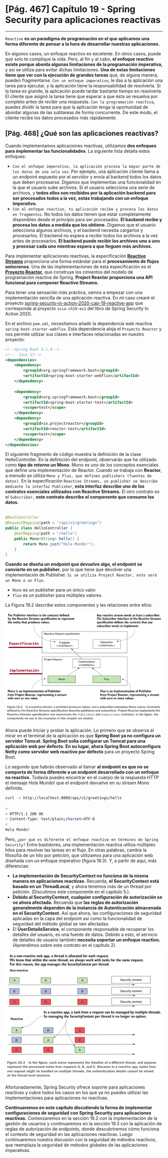 # [Pág. 467] Capítulo 19 - Spring Security para aplicaciones reactivas

---

`Reactive` **es un paradigma de programación en el que aplicamos una forma diferente de pensar a la hora de desarrollar
nuestras aplicaciones.**

En algunos casos, un enfoque reactivo es excelente. En otros casos, puede que solo te complique la vida. Pero, al fin y
al cabo, **el enfoque reactivo existe porque aborda algunas limitaciones de la programación imperativa,** y así se
utiliza para evitar dichas limitaciones. **Una de estas limitaciones tiene que ver con la ejecución de grandes tareas**
que, de alguna manera, pueden fragmentarse. `Con un enfoque imperativo`, le das a la aplicación una tarea para ejecutar,
y la aplicación tiene la responsabilidad de resolverla. Si la tarea es grande, la aplicación puede tardar bastante
tiempo en resolverla. El cliente que asignó la tarea tiene que esperar a que ésta se resuelva por completo antes de
recibir una respuesta. `Con la programación reactiva`, puedes dividir la tarea para que la aplicación tenga la
oportunidad de abordar algunas de las subtareas de forma concurrente. De este modo, el cliente recibe los datos
procesados más rápidamente.

## [Pág. 468] ¿Qué son las aplicaciones reactivas?

Cuando implementamos aplicaciones reactivas, utilizamos **dos enfoques para implementar las funcionalidades**. La
siguiente lista detalla estos enfoques:

- `Con el enfoque imperativo, la aplicación procesa la mayor parte de los datos de una sola vez`. Por ejemplo,
  una aplicación cliente llama a un endpoint expuesto por el servidor y envía al backend todos los datos que deben
  procesarse. Digamos que implementas una funcionalidad en la que el usuario sube archivos. Si el usuario selecciona
  una serie de archivos, y **todos ellos son recibidos por la aplicación backend para ser procesados todos a la vez,
  estás trabajando con un enfoque imperativo.**
- `Con el enfoque reactivo, tu aplicación recibe y procesa los datos en fragmentos`. No todos los datos tienen que
  estar completamente disponibles desde el principio para ser procesados. **El backend recibe y procesa los datos a
  medida que los obtiene.** Digamos que el usuario selecciona algunos archivos, y el backend necesita cargarlos y
  procesarlos. El backend no espera a recibir todos los archivos a la vez antes de procesarlos. **El backend puede
  recibir los archivos uno a uno y procesar cada uno mientras espera a que lleguen más archivos.**

Para implementar aplicaciones reactivas, la especificación [**Reactive Streams**](http://www.reactive-streams.org/)
proporciona una forma estándar para el **procesamiento de flujos asíncronos**. Una de las implementaciones de esta
especificación es el [**Proyecto Reactor**](https://projectreactor.io/), que construye los cimientos del modelo de
programación reactiva de Spring. **Project Reactor proporciona una API funcional para componer Reactive Streams.**

Para tener una sensación más práctica, vamos a empezar con una implementación sencilla de una aplicación reactiva. En
mi caso crearé el proyecto
[spring-security-in-action-2020-cap-19-reactive-app](https://github.com/magadiflo/spring-security-in-action-2020-cap-19-reactive-app.git)
que corresponde al proyecto `ssia-ch19-ex1` del libro de Spring Security In Action 2020.

En el archivo `pom.xml`, necesitamos añadir la dependencia web reactiva `spring-boot-starter-webflux`. Esta dependencia
aloja el `Proyecto Reactor` y nos permite utilizar sus clases e interfaces relacionadas en nuestro proyecto:

````xml
<!--Spring Boot 3.1.4-->
<!--  Java 17-->
<dependencies>
    <dependency>
        <groupId>org.springframework.boot</groupId>
        <artifactId>spring-boot-starter-webflux</artifactId>
    </dependency>

    <dependency>
        <groupId>org.springframework.boot</groupId>
        <artifactId>spring-boot-starter-test</artifactId>
        <scope>test</scope>
    </dependency>
    <dependency>
        <groupId>io.projectreactor</groupId>
        <artifactId>reactor-test</artifactId>
        <scope>test</scope>
    </dependency>
</dependencies>
````

El siguiente fragmento de código muestra la definición de la clase HelloController. En la definición del endpoint,
observarás que he utilizado como **tipo de retorno un Mono**. Mono es uno de los conceptos esenciales que define una
implementación de Reactor. Cuando se trabaja con **Reactor**, a menudo se utiliza `Mono y Flux, que definen publishers
(fuentes de datos)`. En la especificación `Reactive Streams, un publisher se describe mediante la interfaz Publisher`,
**esta interfaz describe uno de los contratos esenciales utilizados con Reactive Streams.** El otro contrato es
el `Subscriber,` **este contrato describe el componente que consume los datos.**

````java

@RestController
@RequestMapping(path = "/api/v1/greetings")
public class HelloController {
    @GetMapping(path = "/hello")
    public Mono<String> hello() {
        return Mono.just("Hola Mundo!");
    }
}
````

**Cuando se diseña un endpoint que devuelve algo, el endpoint se convierte en un publisher**, por lo que tiene que
devolver una implementación de Publisher. `Si se utiliza Project Reactor, esto será un Mono o un Flux`.

- `Mono` es un publisher para un único valor.
- `Flux` es un publisher para múltiples valores.

La Figura 19.2 describe estos componentes y las relaciones entre ellos:

![in-a-reactive-stream](./assets/in-a-reactive-stream.png)

Ahora puede iniciar y probar la aplicación. Lo primero que se observa al mirar en el terminal de la aplicación es que
**Spring Boot ya no configura un servidor Tomcat. Spring Boot solía configurar un Tomcat para una aplicación web por
defecto. En su lugar, ahora Spring Boot autoconfigura Netty como servidor web reactivo por defecto** para un proyecto
Spring Boot.

Lo segundo que habrás observado al llamar **al endpoint es que no se comporta de forma diferente a un endpoint
desarrollado con un enfoque no reactivo.** Todavía puedes encontrar en el cuerpo de la respuesta HTTP el mensaje
Hola Mundo! que el endpoint devuelve en su stream Mono definido.

````bash
curl -v http://localhost:8080/api/v1/greetings/hello

>
< HTTP/1.1 200 OK
< Content-Type: text/plain;charset=UTF-8
<
Hola Mundo!
````

Pero, `¿por qué es diferente el enfoque reactivo en términos de Spring Security?` Entre bastidores, una implementación
reactiva utiliza múltiples hilos para resolver las tareas en el flujo. En otras palabras, cambia la filosofía de un hilo
por petición, que utilizamos para una aplicación web diseñada con un enfoque imperativo (figura 19.3). Y, a partir de
aquí, más diferencias:

- **La implementación de SecurityContext no funciona de la misma manera en aplicaciones reactivas.** Recuerda, **el
  SecurityContext está basado en un ThreadLocal**, y ahora tenemos más de un thread por petición. (Discutimos este
  componente en el capítulo 5.).
- **Debido al SecurityContext, cualquier configuración de autorización se ve ahora afectada.** Recuerda que **las
  reglas de autorización generalmente dependen de la instancia de Autenticación almacenada en el SecurityContext.** Así
  que ahora, las configuraciones de seguridad aplicadas en la capa del endpoint así como la funcionalidad de seguridad
  del método global se ven afectadas.
- El **UserDetailsService**, el componente responsable de recuperar los detalles del usuario, es una fuente de datos.
  Debido a esto, el servicio de detalles de usuario también **necesita soportar un enfoque reactivo.** (Aprendimos sobre
  este contrato en el capítulo 2).

![security-context-reactive-no-reactive](./assets/security-context-reactive-no-reactive.png)

Afortunadamente, Spring Security ofrece soporte para aplicaciones reactivas y cubre todos los casos en los que ya no
puedes utilizar las implementaciones para aplicaciones no reactivas.

**Continuaremos en este capítulo discutiendo la forma de implementar configuraciones de seguridad con Spring Security
para aplicaciones reactivas.** Comenzaremos en la sección 19.2 con la implementación de la gestión de usuarios y
continuaremos en la sección 19.3 con la aplicación de reglas de autorización de endpoints, donde descubriremos cómo
funciona el contexto de seguridad en las aplicaciones reactivas. Luego continuaremos nuestra discusión con la seguridad
de métodos reactivos, que reemplaza la seguridad de métodos globales de las aplicaciones imperativas.